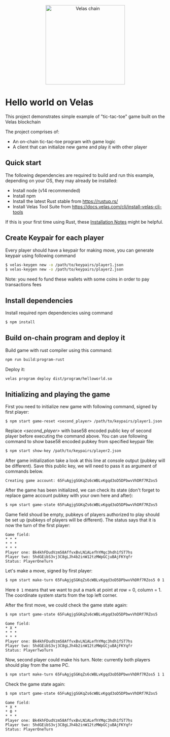 <p align="center">
  <a href="https://velas.com">
    <img alt="Velas chain" src="https://i.imgur.com/1AHYxYP.png" width="250" />
  </a>
</p>

# Hello world on Velas
This project demonstrates simple example of "tic-tac-toe" game built on the Velas blockchain

The project comprises of:

* An on-chain tic-tac-toe program with game logic
* A client that can initialize new game and play it with other player

## Quick start
The following dependencies are required to build and run this example, depending
on your OS, they may already be installed:

- Install node (v14 recommended)
- Install npm
- Install the latest Rust stable from https://rustup.rs/
- Install Velas Tool Suite from
  https://docs.velas.com/cli/install-velas-cli-tools

If this is your first time using Rust, these [Installation
Notes](README-installation-notes.md) might be helpful.

## Create Keypair for each player
Every player should have a keypair for making move, you can generate keypair using following command

```bash
$ velas-keygen new -o /path/to/keypairs/player1.json
$ velas-keygen new -o /path/to/keypairs/player2.json
```
Note: you need fo fund these wallets with some coins in order to pay transactions fees

## Install dependencies
Install required npm dependencies using command
```bash
$ npm install
```

## Build on-chain program and deploy it
Build game with rust compiler using this command:
```bash
npm run build:program-rust
```

Deploy it:
```bash
velas program deploy dist/program/helloworld.so
```

## Initializing and playing the game
First you need to initialize new game with following command, signed by first player:
```
$ npm start game-reset <second_player> /path/to/keypairs/player1.json
```

Replace _<second_player>_ with base58 encoded public key of second player before executing the command above. You can use following command to show base58 encoded pubkey from specified keypair file:
```bash
$ npm start show-key /path/to/keypairs/player2.json
```

After game initialization take a look at this line at console output (pubkey will be different). Save this public key, we will need to pass it as argument of commands below.
```
Creating game account: 65FuAgjgSGKqZs6cWBLvKgqd3oD5DPbwvVhDRf7RZos5
```

After the game has been initialized, we can check its state (don't forget to replace game account pubkey with your own here and after):
```bash
$ npm start game-state 65FuAgjgSGKqZs6cWBLvKgqd3oD5DPbwvVhDRf7RZos5
```

Game field shoud be empty, pubkeys of players authorized to play should be set up (pubkeys of players will be different). The status says that it is now the turn of the first player:
```
Game field:
* * *
* * *
* * *
Player one: Bk4khFDudVzm58AffvxBvLN1ALefhYMqc3hdh1fST7hs
Player two: 5hdGEibS3vj3C8gLJh4b2inW12tzMWpGCjuBAjFKYqfr
Status: PlayerOneTurn
```

Let's make a move, signed by first player:
```bash
$ npm start make-turn 65FuAgjgSGKqZs6cWBLvKgqd3oD5DPbwvVhDRf7RZos5 0 1 /path/to/keypairs/player1.json
```
Here `0 1` means that we want to put a mark at point at row = 0, column = 1. The coordinate system starts from the top left corner.

After the first move, we could check the game state again:
```bash
$ npm start game-state 65FuAgjgSGKqZs6cWBLvKgqd3oD5DPbwvVhDRf7RZos5
```

```
Game field:
* X *
* * *
* * *
Player one: Bk4khFDudVzm58AffvxBvLN1ALefhYMqc3hdh1fST7hs
Player two: 5hdGEibS3vj3C8gLJh4b2inW12tzMWpGCjuBAjFKYqfr
Status: PlayerTwoTurn
```

Now, second player could make his turn. Note: currently both players should play from the same PC.
```bash
$ npm start make-turn 65FuAgjgSGKqZs6cWBLvKgqd3oD5DPbwvVhDRf7RZos5 1 1 /path/to/keypairs/player2.json
```

Check the game state again:
```bash
$ npm start game-state 65FuAgjgSGKqZs6cWBLvKgqd3oD5DPbwvVhDRf7RZos5
```

```
Game field:
* X *
* 0 *
* * *
Player one: Bk4khFDudVzm58AffvxBvLN1ALefhYMqc3hdh1fST7hs
Player two: 5hdGEibS3vj3C8gLJh4b2inW12tzMWpGCjuBAjFKYqfr
Status: PlayerOneTurn
```
